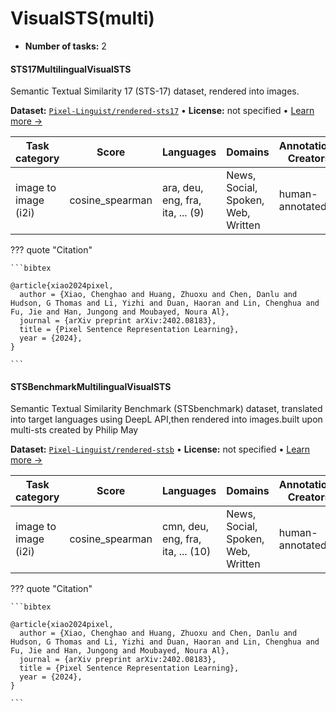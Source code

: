 
# VisualSTS(multi)

<!-- This document is auto-generated. Changes will be overwritten. Please change the generating script. -->

- **Number of tasks:** 2 

#### STS17MultilingualVisualSTS

Semantic Textual Similarity 17 (STS-17) dataset, rendered into images.

**Dataset:** [`Pixel-Linguist/rendered-sts17`](https://huggingface.co/datasets/Pixel-Linguist/rendered-sts17) • **License:** not specified • [Learn more →](https://arxiv.org/abs/2402.08183/)

| Task category | Score | Languages | Domains | Annotations Creators | Sample Creation |
|-------|-------|-------|-------|-------|-------|
| image to image (i2i) | cosine_spearman | ara, deu, eng, fra, ita, ... (9) | News, Social, Spoken, Web, Written | human-annotated | rendered |



??? quote "Citation"

    
    ```bibtex
    
    @article{xiao2024pixel,
      author = {Xiao, Chenghao and Huang, Zhuoxu and Chen, Danlu and Hudson, G Thomas and Li, Yizhi and Duan, Haoran and Lin, Chenghua and Fu, Jie and Han, Jungong and Moubayed, Noura Al},
      journal = {arXiv preprint arXiv:2402.08183},
      title = {Pixel Sentence Representation Learning},
      year = {2024},
    }
    
    ```
    



#### STSBenchmarkMultilingualVisualSTS

Semantic Textual Similarity Benchmark (STSbenchmark) dataset, translated into target languages using DeepL API,then rendered into images.built upon multi-sts created by Philip May

**Dataset:** [`Pixel-Linguist/rendered-stsb`](https://huggingface.co/datasets/Pixel-Linguist/rendered-stsb) • **License:** not specified • [Learn more →](https://arxiv.org/abs/2402.08183/)

| Task category | Score | Languages | Domains | Annotations Creators | Sample Creation |
|-------|-------|-------|-------|-------|-------|
| image to image (i2i) | cosine_spearman | cmn, deu, eng, fra, ita, ... (10) | News, Social, Spoken, Web, Written | human-annotated | rendered |



??? quote "Citation"

    
    ```bibtex
    
    @article{xiao2024pixel,
      author = {Xiao, Chenghao and Huang, Zhuoxu and Chen, Danlu and Hudson, G Thomas and Li, Yizhi and Duan, Haoran and Lin, Chenghua and Fu, Jie and Han, Jungong and Moubayed, Noura Al},
      journal = {arXiv preprint arXiv:2402.08183},
      title = {Pixel Sentence Representation Learning},
      year = {2024},
    }
    
    ```
